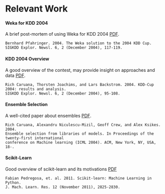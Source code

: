 # Relevant Work

#### Weka for KDD 2004

A brief post-mortem of using Weka for KDD 2004 [PDF](references/pfahringer-2004-weka-paper.pdf).

    Bernhard Pfahringer. 2004. The Weka solution to the 2004 KDD Cup. 
    SIGKDD Explor. Newsl. 6, 2 (December 2004), 117-119.

#### KDD 2004 Overview

A good overview of the contest, may provide insight on approaches and data [PDF](eferences/caruana-2004-results-summary.pdf).
    
    Rich Caruana, Thorsten Joachims, and Lars Backstrom. 2004. KDD-Cup 2004: results and analysis. 
    SIGKDD Explor. Newsl. 6, 2 (December 2004), 95-108.

#### Ensemble Selection

A well-cited paper about ensembles [PDF](references/caruana-2004-ensemble-selection.pdf).

    Rich Caruana, Alexandru Niculescu-Mizil, Geoff Crew, and Alex Ksikes. 2004.
    Ensemble selection from libraries of models. In Proceedings of the twenty-first international 
    conference on Machine learning (ICML 2004). ACM, New York, NY, USA, 18-.

#### Scikit-Learn

Good overview of scikit-learn and its motivations [PDF](references/pedregosa-2011-scikit.pdf)

    Fabian Pedregosa, et. al. 2011. Scikit-learn: Machine Learning in Python. 
    J. Mach. Learn. Res. 12 (November 2011), 2825-2830.
